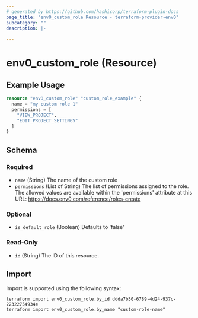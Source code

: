 ```yaml
---
# generated by https://github.com/hashicorp/terraform-plugin-docs
page_title: "env0_custom_role Resource - terraform-provider-env0"
subcategory: ""
description: |-
  
---
```


# env0_custom_role (Resource)



## Example Usage

```terraform
resource "env0_custom_role" "custom_role_example" {
  name = "my custom role 1"
  permissions = [
    "VIEW_PROJECT",
    "EDIT_PROJECT_SETTINGS"
  ]
}
```

<!-- schema generated by tfplugindocs -->
## Schema

### Required

- `name` (String) The name of the custom role
- `permissions` (List of String) The list of permissions assigned to the role. The allowed values are available within the 'permissions' attribute at this URL: https://docs.env0.com/reference/roles-create

### Optional

- `is_default_role` (Boolean) Defaults to 'false'

### Read-Only

- `id` (String) The ID of this resource.

## Import

Import is supported using the following syntax:

```shell
terraform import env0_custom_role.by_id ddda7b30-6789-4d24-937c-22322754934e
terraform import env0_custom_role.by_name "custom-role-name"
```
